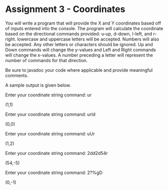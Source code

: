 # Assignment 3 - Coordinates
You will write a program that will provide the X and Y coordinates based off of inputs entered into the console. The program will calculate the coordinate based on the directional commands provided: u-up, d-down, l-left, and r-right. lowercase and uppercase letters will be accepted. Numbers will also be accepted. Any other letters or characters should be ignored. Up and Down commands will change the y-values and Left and Right commands will change the x-values. A number preceding a letter will represent the number of commands for that direction.

Be sure to javadoc your code where applicable and provide meaningful comments.

A sample output is given below.

Enter your coordinate string command: ur

(1,1)

Enter your coordinate string command: urld

(0,0)

Enter your coordinate string command: uUr

(1,2)

Enter your coordinate string command: 2dd2d54r

(54,-5)

Enter your coordinate string command: 2?%gD

(0,-1)